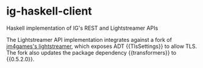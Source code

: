 # ig-haskell-client

Haskell implementation of IG's REST and Lightstreamer APIs

The Lightstreamer API implementation integrates against a fork of [jm4games's lightstreamer](https://github.com/peteryhwong/lightstreamer), which exposes ADT {{TlsSettings}} to allow TLS. The fork also updates the package dependency {{transformers}} to {{0.5.2.0}}.
